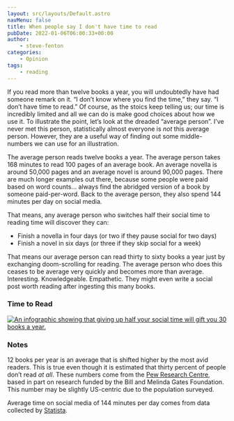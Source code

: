 ```yaml
---
layout: src/layouts/Default.astro
navMenu: false
title: When people say I don't have time to read
pubDate: 2022-01-06T06:00:33+00:00
author:
    - steve-fenton
categories:
    - Opinion
tags:
    - reading
---
```


If you read more than twelve books a year, you will undoubtedly have had someone remark on it. “I don’t know where you find the time,” they say. “I don’t have time to read.” Of course, as the stoics keep telling us; our time is incredibly limited and all we can do is make good choices about how we use it. To illustrate the point, let’s look at the dreaded “average person”. I’ve never met this person, statistically almost everyone is *not* this average person. However, they are a useful way of finding out some middle-numbers we can use for an illustration.

The average person reads twelve books a year. The average person takes 168 minutes to read 100 pages of an average book. An average novella is around 50,000 pages and an average novel is around 90,000 pages. There are much longer examples out there, because some people were paid based on word counts… always find the abridged version of a book by someone paid-per-word. Back to the average person, they also spend 144 minutes per day on social media.

That means, any average person who switches half their social time to reading time will discover they can:

- Finish a novella in four days (or two if they pause social for two days)
- Finish a novel in six days (or three if they skip social for a week)

That means our average person can read thirty to sixty books a year just by exchanging doom-scrolling for reading. The average person who does this ceases to be average very quickly and becomes more than average. Interesting. Knowledgeable. Empathetic. They might even write a social post worth reading after ingesting this many books.

### Time to Read

[![An infographic showing that giving up half your social time will gift you 30 books a year.](/img/2022/01/time-to-read.png)](/img/2022/01/time-to-read.png)

### Notes

12 books per year is an average that is shifted higher by the most avid readers. This is true even though it is estimated that thirty percent of people don’t read *at all*. These numbers come from the [Pew Research Centre](https://www.pewresearch.org/fact-tank/2015/10/19/slightly-fewer-americans-are-reading-print-books-new-survey-finds/), based in part on research funded by the Bill and Melinda Gates Foundation. This number may be slightly US-centric due to the population surveyed.

Average time on social media of 144 minutes per day comes from data collected by [Statista](https://www.statista.com/statistics/1031948/global-usage-duration-of-social-networks-by-region/).